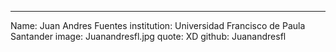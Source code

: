 ---
Name: Juan Andres Fuentes
institution: Universidad Francisco de Paula Santander
image: Juanandresfl.jpg
quote: XD
github: Juanandresfl
